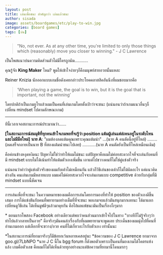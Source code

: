 ```yaml
---
layout: post
title: เล่นเพื่อชนะ สำคัญกว่า เล่นแล้วชนะ
author: sisada
image: assets/boardgames/etc/play-to-win.jpg
categories: [board games]
tags: [บ่น]
---
```

>"No, not ever. As at any other time, you're limited to only those things which (reasonably) move you closer to winning." - J C Lawrence


เป็นโพสแนวบ่นความคิดส่วนตัวไม่มีใครถูกผิด...........

คุณรู้จัก **King Maker** ไหม? พูดให้เข้าใจง่ายๆก็คือมนุษย์สายอวยนั้นแหละ

Reiner Knizia นักออกแบบเกมชื่อดังเคยกล่าวประโยคคลาสสิคอันนึงที่ผมชอบมากคือ
>‘When playing a game, the goal is to win, but it is the goal that is important, not the winning’


โดยปกติถ้าเป็นเกมยูโรแล้วผมเป็นคนที่เล่นเกมโดยตั้งเป้าว่าจะชนะ (แน่นอนว่าถ้าเกมแนวอื่นๆก็เปลี่ยน mindset ไปตามลักษณะเกม)



---



ทีนี้เวลาเจอสถานะการณ์ประมาณว่า......

**[ในสถานะการณ์สมมุติที่ทุกคนเข้าใจเกมพอที่จะรู้ว่า position แต้มผู้เล่นแต่ล่ะคนอยู่ในระดับไหน และไม่มีมือใหม่]**
**นาย A**: "ผมต้องลดแต้มคุณเพราะคุณแต้มนำ"
...(นาย A คนตัดนี้อยู่ที่โหล่)
........(ลดเสร็จกลายเป็นนาย B ที่สองแต้มนำชนะไปเลย)
...........(นาย A คนตัดยังเป็นที่โหล่เหมือนเดิม)

คือค่อนข้างหงุดหงิดนะ ปัญหาไม่ใช่ว่าทำให้ผมไม่ชนะ แต่ปัญหาคือผมไม่ค่อยสะดวกใจที่จะเล่นกับคนที่มี mindset แบบไม่ได้เน้นทำให้แต้มตัวเองเพิ่มขึ้น เอาแต่ไปขวางคนที่ไม่ใช่คู่แข่งตัวจริง

แน่นอนว่าคำว่าคู่แข่งตัวจริงของผมกับเค้าไม่เหมือนกัน แล้วก็วิธีเล่นของเค้าก็ไม่ได้ผิดอะไร แค่แนวคิดต่างกัน คนเล่นเกมมีหลายแบบ ผมแค่ไม่ค่อยสะดวกใจจะเล่นเกมแบบ competitive ด้วยกับกลุ่มที่มี mindset แบบนี้ชัดเจน



---



การเล่นเพื่อที่จะชนะ ในความหมายของผมคือการเล่นโดยการมองที่ทำให้ position ของตัวเองดีขึ้นเสมอ การได้แข่งขันกับคนที่พยายามอย่างเต็มที่ที่จะชนะ พอเกมจบแล้วมันสนุกมากเลยนะ ได้มาแลกเปลี่ยนดูวิธีเล่น ได้เห็นมูฟดีๆแล้วมาคุยกัน คือไอ้ผลแพ้ชนะมันเป็นเรื่องงั้งๆมาก

\* ตอนแรกโพสลง Facebook อย่างเดียวแต่พบว่าคนส่วนมากเข้าใจไปในทาง "บางทีก็ไม่รู้จริงๆว่าทำไปแล้วกลายเป็นอวย" คือจริงๆมันคนล่ะเรื่องกับที่ผมพยายามจะพูดเลย ประเด็นของผมมุ่งไปที่คนที่อ่านเกมออก แต่เลือกที่จะขวาง/อวย คนที่ไม่เกี่ยวอะไรกับตัวเอง เท่านั้นนะ

\*ในสถานะการณ์ที่ยกมาจริงๆก็มีข้อยกเว้นหลายเคสอยู่นะ
\*ข้อความของ J C Lawrence ยกมาจาก goo.gl/7LbNPO
\*นาย J C นี้ใน bgg forum ก็ดังพอตัวเพราะเป็นคนที่มองเกมได้โคตรแห้งแล้ง เกมคือตัวเลข คือผมก็ไม่ได้เห็นด้วยทุกอย่างนะแต่ข้อความที่ยกมานี้โดนมากๆ